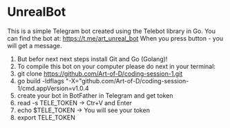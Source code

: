 # UnrealBot

This is a simple Telegram bot created using the Telebot library in Go.
You can find the bot at: https://t.me/art_unreal_bot
When you press button - you will get a message.

1. But befor next next steps install Git and Go (Golang)!
2. To compile this bot on your computer please do next in your terminal:
3. git clone https://github.com/Art-of-D/coding-session-1.git
4. go build -ldflags "-X="github.com/Art-of-D/coding-session-1/cmd.appVersion=v1.0.4
5. create your bot in BotFather in Telegram and get token
6. read -s TELE_TOKEN -> Ctr+V and Enter
7. echo $TELE_TOKEN -> You will see your token
8. export TELE_TOKEN
